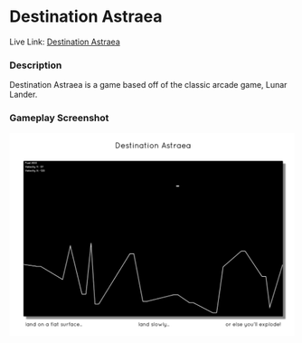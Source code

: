 # Destination Astraea

Live Link: [Destination Astraea](http://davidnoah.github.io/DestinationAstraea/)

### Description

Destination Astraea is a game based off of the classic arcade game, Lunar Lander.

### Gameplay Screenshot

![Screenshot](./screenshots/gameplay.png)

